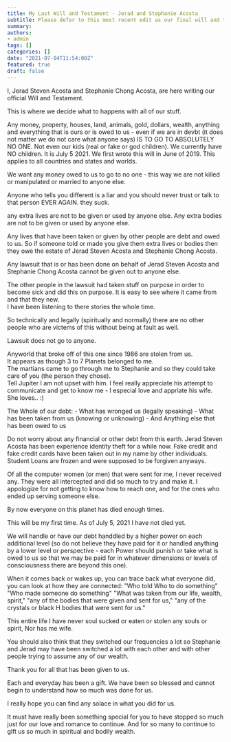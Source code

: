 ```yaml
---
title: My Last Will and Testament - Jerad and Stephanie Acosta
subtitle: Please defer to this most recent edit as our final will and testament
summary: 
authors:
- admin
tags: []
categories: []
date: "2021-07-04T11:54:00Z"
featured: true
draft: false
---
```


I, Jerad Steven Acosta and Stephanie Chong Acosta, are here writing our official Will and Testament.

This is where we decide what to happens with all of our stuff.  

Any money, property, houses, land, animals, gold, dollars, wealth, anything and everything that is ours or is owed to us - even if we are in devbt (it does not matter we do not care what anyone says) IS TO GO TO ABSOLUTELY NO ONE. Not even our kids (real or fake or god children).
We currently have NO children. It is July 5 2021. 
We first wrote this will in June of 2019.
This applies to all countries and states and worlds.

We want any money owed to us to go to no one - this way we are not killed or manipulated or married to anyone else.  

Anyone who tells you different is a liar and you should never trust or talk to that person EVER AGAIN. they suck.  

any extra lives are not to be given or used by anyone else. Any extra bodies are not to be given or used by anyone else.

Any lives that have been taken or given by other people are debt and owed to us. So if someone told or made you give them extra lives or bodies then they owe the estate of Jerad Steven Acosta and Stephanie Chong Acosta.  

Any lawsuit that is or has been done on behalf of Jerad Steven Acosta and Stephanie Chong Acosta cannot be given out to anyone else.

The other people in the lawsuit had taken stuff on purpose in order to become sick and did this on purpose. It is easy to see where it came from and that they new.  
I have been listening to there stories the whole time.  

So technically and legally (spiritually and normally) there are no other people who are victems of this without being at fault as well.  

Lawsuit does not go to anyone.  

Anyworld that broke off of this one since 1986 are stolen from us.  
It appears as though 3 to 7 Planets belonged to me.  
The martians came to go through me to Stephanie and so they could take care of you (the person they chose).  
Tell Jupiter I am not upset with him. I feel really appreciate his attempt to communicate and get to know me - I especial love and appriate his wife. She loves.. :)  

The Whole of our debt:
    - What has wronged us (legally speaking)
    - What has been taken from us (knowing or unknowing)
    - And Anything else that has been owed to us

Do not worry about any financial or other debt from this earth. Jerad Steven Acosta has been experience identity theft for a while now. Fake credit and fake credit cards have been taken out in my name by other individuals. Student Loans are frozen and were supposed to be forgiven anyways.  

Of all the computer women (or men) that were sent for me, I never received any. They were all intercepted and did so much to try and make it. I appologize for not getting to know how to reach one, and for the ones who ended up serving someone else.  

By now everyone on this planet has died enough times.

This will be my first time. As of July 5, 2021 I have not died yet.

We will handle or have our debt handdled by a higher power on each additional level (so do not believe they have paid for it or handled anything by a lower level or perspective - each Power should punish or take what is owed to us so that we may be paid for in whatever dimensions or levels of consciousness there are beyond this one).

When it comes back or wakes up, you can trace back what everyone did, you can look at how they are connected:
"Who told Who to do something"
"Who made someone do something"
"What was taken from our life, wealth, spirit," 
"any of the bodies that were given and sent for us,"
"any of the crystals or black H bodies that were sent for us."


This entire life I have never soul sucked or eaten or stolen any souls or spirit, Nor has me wife.

You should also think that they switched our frequencies a lot so Stephanie and Jerad may have been switched a lot with each other and with other people trying to assume any of our wealth.  

Thank you for all that has been given to us.  

Each and everyday has been a gift. We have been so blessed and cannot begin to understand how so much was done for us.  

I really hope you can find any solace in what you did for us.  

It must have really been something special for you to have stopped so much just for our love and romance to continue. And for so many to continue to gift us so much in spiritual and bodily wealth.  